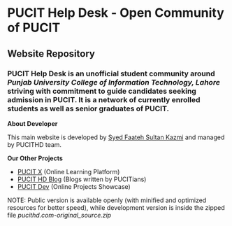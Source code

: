 # PUCIT Help Desk - Open Community of PUCIT

## Website Repository

### PUCIT Help Desk is an unofficial student community around *Punjab University College of Information Technology, Lahore* striving with commitment to guide candidates  seeking admission in PUCIT. It is a network of currently enrolled students as well as senior graduates of PUCIT.

**About Developer**

This main website is developed by [Syed Faateh Sultan Kazmi](https://github.com/faatehsultan) and managed by PUCITHD team.

**Our Other Projects**

* [PUCIT X](http://pucitx.pucithd.com) (Online Learning Platform)
* [PUCIT HD Blog](http://blog.pucithd.com) (Blogs written by PUCITians)
* [PUCIT Dev](http://pucithd.dev) (Online Projects Showcase)





NOTE: Public version is available openly (with minified and optimized resources for better speed), while development version is inside the zipped file *pucithd.com-original_source.zip*